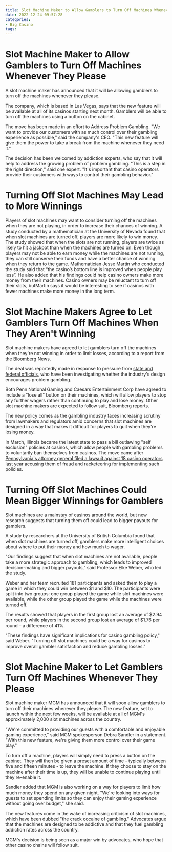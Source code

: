 ```yaml
---
title: Slot Machine Maker to Allow Gamblers to Turn Off Machines Whenever They Please 
date: 2022-12-24 09:57:28
categories:
- Big Casino
tags:
---
```



#  Slot Machine Maker to Allow Gamblers to Turn Off Machines Whenever They Please 

A slot machine maker has announced that it will be allowing gamblers to turn off the machines whenever they please.

The company, which is based in Las Vegas, says that the new feature will be available at all of its casinos starting next month. Gamblers will be able to turn off the machines using a button on the cabinet.

The move has been made in an effort to Address Problem Gambling. "We want to provide our customers with as much control over their gambling experience as possible," said the company's CEO. "This new feature will give them the power to take a break from the machine whenever they need it."

The decision has been welcomed by addiction experts, who say that it will help to address the growing problem of problem gambling. "This is a step in the right direction," said one expert. "It's important that casino operators provide their customers with ways to control their gambling behavior."

#  Turning Off Slot Machines May Lead to More Winnings 
Players of slot machines may want to consider turning off the machines when they are not playing, in order to increase their chances of winning.
A study conducted by a mathematician at the University of Nevada found that when slot machines are turned off, players are more likely to win money.
The study showed that when the slots are not running, players are twice as likely to hit a jackpot than when the machines are turned on. 
Even though players may not be able to earn money while the machines are not running, they can still conserve their funds and have a better chance of winning when they return to the game.
Mathematician Jesse Martin who conducted the study said that “the casino’s bottom line is improved when people play less”.
He also added that his findings could help casino owners make more money from their machines.
Casino owners may be reluctant to turn off their slots, butMartin says it would be interesting to see if casinos with fewer machines make more money in the long term.

#  Slot Machine Makers Agree to Let Gamblers Turn Off Machines When They Aren't Winning 

Slot machine makers have agreed to let gamblers turn off the machines when they're not winning in order to limit losses, according to a report from the <a href="https://www.bloomberg.com/news/features/2018-05-23/slot-machine-makers-agree-to-let-gamblers-turn-off-machines">Bloomberg</a> News. 

The deal was reportedly made in response to pressure from <a href="https://www.bloomberg.com/news/features/2018-05-23/slot-machine-makers-agree-to-let-gamblers-turn-off-machines">state and federal officials</a>, who have been investigating whether the industry's design encourages problem gambling. 

Both Penn National Gaming and Caesars Entertainment Corp have agreed to include a "lose all" button on their machines, which will allow players to stop any further wagers rather than continuing to play and lose money. Other slot machine makers are expected to follow suit, Bloomberg reports. 

The new policy comes as the gambling industry faces increasing scrutiny from lawmakers and regulators amid concerns that slot machines are designed in a way that makes it difficult for players to quit when they're losing money. 

In March, Illinois became the latest state to pass a bill outlawing "self exclusion" policies at casinos, which allow people with gambling problems to voluntarily ban themselves from casinos. The move came after <a href="https://www.wsj.com/articles/pennsylvanias Problem Gambling Lawsuit Could Signal More Legal Action 1554471920">Pennsylvania's attorney general filed a lawsuit against 18 casino operators</a> last year accusing them of fraud and racketeering for implementing such policies.

#  Turning Off Slot Machines Could Mean Bigger Winnings for Gamblers 

​Slot machines are a mainstay of casinos around the world, but new research suggests that turning them off could lead to bigger payouts for gamblers.

​A study by researchers at the University of British Columbia found that when slot machines are turned off, gamblers make more intelligent choices about where to put their money and how much to wager.

​"Our findings suggest that when slot machines are not available, people take a more strategic approach to gambling, which leads to improved decision-making and bigger payouts," said Professor Elke Weber, who led the study.

​Weber and her team recruited 181 participants and asked them to play a game in which they could win between $1 and $10. The participants were split into two groups: one group played the game while slot machines were available, while the other group played the game while the machines were turned off.

​The results showed that players in the first group lost an average of $2.94 per round, while players in the second group lost an average of $1.76 per round – a difference of 41%.

​"These findings have significant implications for casino gambling policy," said Weber. "Turning off slot machines could be a way for casinos to improve overall gambler satisfaction and reduce gambling losses."

#  Slot Machine Maker to Let Gamblers Turn Off Machines Whenever They Please

Slot machine maker MGM has announced that it will soon allow gamblers to turn off their machines whenever they please. The new feature, set to launch within the next few weeks, will be available at all of MGM's approximately 2,000 slot machines across the country.

"We're committed to providing our guests with a comfortable and enjoyable gaming experience," said MGM spokesperson Debra Sandler in a statement. "With this new feature, we're giving them more control over their game play."

To turn off a machine, players will simply need to press a button on the cabinet. They will then be given a preset amount of time - typically between five and fifteen minutes - to leave the machine. If they choose to stay on the machine after their time is up, they will be unable to continue playing until they re-enable it.

Sandler added that MGM is also working on a way for players to limit how much money they spend on any given night. "We're looking into ways for guests to set spending limits so they can enjoy their gaming experience without going over budget," she said.

The new features come in the wake of increasing criticism of slot machines, which have been dubbed "the crack cocaine of gambling." Advocates argue that the machines are designed to be addictive and that they fuel gambling addiction rates across the country.

MGM's decision is being seen as a major win by advocates, who hope that other casino chains will follow suit.